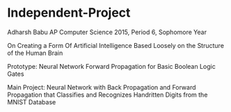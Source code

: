 # Independent-Project
Adharsh Babu
AP Computer Science 2015, Period 6, Sophomore Year

On Creating a Form Of Artificial Intelligence Based Loosely on the Structure of the Human Brain


Prototype:
Neural Network Forward Propagation for Basic Boolean Logic Gates

Main Project:
Neural Network with Back Propagation and Forward Propagation that Classifies and Recognizes Handritten Digits from the MNIST Database
